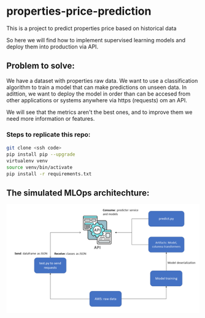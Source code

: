 # properties-price-prediction

This is a project to predict properties price based on historical data

So here we will find how to implement supervised learning models and deploy them into production via API.

## Problem to solve:

We have a dataset with properties raw data. We want to use a classification algorithm to train a model that can make predictions on unseen data. In adittion, we want to deploy the model in order than can be accesed from other applications or systems anywhere via https (requests) om an API.

We will see that the metrics aren't the best ones, and to improve them we need more information or features.

### Steps to replicate this repo:

```sh
git clone <ssh code>
pip install pip --upgrade
virtualenv venv
source venv/bin/activate
pip install -r requirements.txt
```

## The simulated MLOps architechture:

![Image1](resources/api.png)